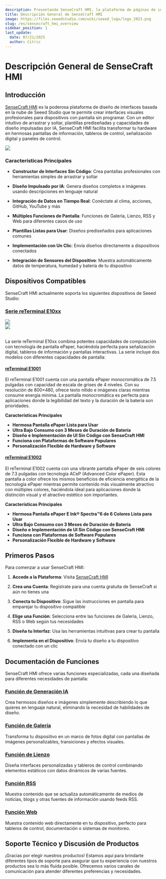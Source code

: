 ```yaml
---
description: Presentando SenseCraft HMI, la plataforma de páginas de interacción humano-computadora construida específicamente para la serie reTerminal.
title: Descripción General de SenseCraft HMI
image: https://files.seeedstudio.com/wiki/seeed_logo/logo_2023.png
slug: /es/sensecraft_hmi_overview
sidebar_position: 1
last_update:
  date: 07/21/2025
  author: Citric
---
```


# Descripción General de SenseCraft HMI

## Introducción

[SenseCraft HMI](https://sensecraft.seeed.cc/hmi) es la poderosa plataforma de diseño de interfaces basada en la nube de Seeed Studio que te permite crear interfaces visuales profesionales para dispositivos con pantalla sin programar. Con un editor intuitivo de arrastrar y soltar, plantillas prediseñadas y capacidades de diseño impulsadas por IA, SenseCraft HMI facilita transformar tu hardware en hermosas pantallas de información, tableros de control, señalización digital y paneles de control.

<div style={{textAlign:'center'}}><img src="https://files.seeedstudio.com/wiki/reterminal_e10xx/img/23.png" style={{width:1000, height:'auto'}}/></div>

### Características Principales

- **Constructor de Interfaces Sin Código**: Crea pantallas profesionales con herramientas simples de arrastrar y soltar

- **Diseño Impulsado por IA**: Genera diseños completos e imágenes usando descripciones en lenguaje natural

- **Integración de Datos en Tiempo Real**: Conéctate al clima, acciones, GitHub, YouTube y más

- **Múltiples Funciones de Pantalla**: Funciones de Galería, Lienzo, RSS y Web para diferentes casos de uso

- **Plantillas Listas para Usar**: Diseños prediseñados para aplicaciones comunes

- **Implementación con Un Clic**: Envía diseños directamente a dispositivos conectados

- **Integración de Sensores del Dispositivo**: Muestra automáticamente datos de temperatura, humedad y batería de tu dispositivo


## Dispositivos Compatibles

SenseCraft HMI actualmente soporta los siguientes dispositivos de Seeed Studio:

### [Serie reTerminal E10xx](https://wiki.seeedstudio.com/es/reterminal_e10xx_main_page/)

<div class="get_one_now_container" style={{textAlign: 'center'}}>
    <div style={{textAlign:'center'}}><img src="https://files.seeedstudio.com/wiki/reterminal_e10xx/img/24.png" style={{width:350, height:'auto'}}/></div>
    <div style={{textAlign:'center'}}><img src="https://files.seeedstudio.com/wiki/reterminal_e10xx/img/25.png" style={{width:350, height:'auto'}}/></div>
</div><br />

La serie reTerminal E10xx combina potentes capacidades de computación con tecnología de pantalla ePaper, haciéndola perfecta para señalización digital, tableros de información y pantallas interactivas. La serie incluye dos modelos con diferentes capacidades de pantalla:

#### [reTerminal E1001](https://wiki.seeedstudio.com/es/getting_started_with_reterminal_e1001/)

El reTerminal E1001 cuenta con una pantalla ePaper monocromática de 7.5 pulgadas con capacidad de escala de grises de 4 niveles. Con su resolución de 800×480, ofrece texto nítido e imágenes claras mientras consume energía mínima. La pantalla monocromática es perfecta para aplicaciones donde la legibilidad del texto y la duración de la batería son prioridades.

**Características Principales**

- **Hermosa Pantalla ePaper Lista para Usar**
- **Ultra Bajo Consumo con 3 Meses de Duración de Batería**
- **Diseño e Implementación de UI Sin Código con SenseCraft HMI**
- **Funciona con Plataformas de Software Populares**
- **Personalización Flexible de Hardware y Software**

#### [reTerminal E1002](https://wiki.seeedstudio.com/es/getting_started_with_reterminal_e1002/)

El reTerminal E1002 cuenta con una vibrante pantalla ePaper de seis colores de 7.3 pulgadas con tecnología ACeP (Advanced Color ePaper). Esta pantalla a color ofrece los mismos beneficios de eficiencia energética de la tecnología ePaper mientras permite contenido más visualmente atractivo con múltiples colores, haciéndola ideal para aplicaciones donde la distinción visual y el atractivo estético son importantes.

**Características Principales**

- **Hermosa Pantalla ePaper E Ink® Spectra™6 de 6 Colores Lista para Usar**
- **Ultra Bajo Consumo con 3 Meses de Duración de Batería**
- **Diseño e Implementación de UI Sin Código con SenseCraft HMI**
- **Funciona con Plataformas de Software Populares**
- **Personalización Flexible de Hardware y Software**

## Primeros Pasos

Para comenzar a usar SenseCraft HMI:

1. **Accede a la Plataforma**: Visita [SenseCraft HMI](https://sensecraft.seeed.cc/hmi)

2. **Crea una Cuenta**: Regístrate para una cuenta gratuita de SenseCraft si aún no tienes una

3. **Conecta tu Dispositivo**: Sigue las instrucciones en pantalla para emparejar tu dispositivo compatible

4. **Elige una Función**: Selecciona entre las funciones de Galería, Lienzo, RSS o Web según tus necesidades

5. **Diseña tu Interfaz**: Usa las herramientas intuitivas para crear tu pantalla

6. **Implementa en el Dispositivo**: Envía tu diseño a tu dispositivo conectado con un clic

## Documentación de Funciones

SenseCraft HMI ofrece varias funciones especializadas, cada una diseñada para diferentes necesidades de pantalla:

### [Función de Generación IA](https://wiki.seeedstudio.com/es/sensecraft_hmi_ai_generation/)

Crea hermosos diseños e imágenes simplemente describiendo lo que quieres en lenguaje natural, eliminando la necesidad de habilidades de diseño.

### [Función de Galería](https://wiki.seeedstudio.com/es/sensecraft_hmi_gallery/)

Transforma tu dispositivo en un marco de fotos digital con pantallas de imágenes personalizables, transiciones y efectos visuales.

### [Función de Lienzo](https://wiki.seeedstudio.com/es/sensecraft_hmi_canvas/)

Diseña interfaces personalizadas y tableros de control combinando elementos estáticos con datos dinámicos de varias fuentes.

### [Función RSS](https://wiki.seeedstudio.com/es/sensecraft_hmi_rss/)

Muestra contenido que se actualiza automáticamente de medios de noticias, blogs y otras fuentes de información usando feeds RSS.

### [Función Web](https://wiki.seeedstudio.com/es/sensecraft_hmi_web/)

Muestra contenido web directamente en tu dispositivo, perfecto para tableros de control, documentación o sistemas de monitoreo.

## Soporte Técnico y Discusión de Productos

¡Gracias por elegir nuestros productos! Estamos aquí para brindarte diferentes tipos de soporte para asegurar que tu experiencia con nuestros productos sea lo más fluida posible. Ofrecemos varios canales de comunicación para atender diferentes preferencias y necesidades.

<div class="table-center">
  <div class="button_tech_support_container">
  <a href="https://forum.seeedstudio.com/" class="button_forum"></a> 
  <a href="https://www.seeedstudio.com/contacts" class="button_email"></a>
  </div>

  <div class="button_tech_support_container">
  <a href="https://discord.gg/eWkprNDMU7" class="button_discord"></a> 
  <a href="https://github.com/Seeed-Studio/wiki-documents/discussions/69" class="button_discussion"></a>
  </div>
</div>

